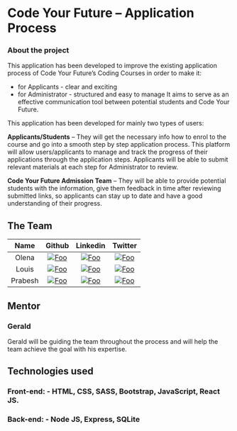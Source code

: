 
# Code Your Future – Application Process

### About the project
This application has been developed to improve the existing application process of Code Your Future’s Coding Courses in order to make it:
* for Applicants - clear and exciting 
* for Administrator - structured and easy to manage
It aims to serve as an effective communication tool between potential students and Code Your Future. 

This application has been developed for mainly two types of users:

**Applicants/Students** – They will get the necessary info how to enrol to the course and go into a smooth step by step application process. This platform will allow users/applicants to manage and track the progress of their applications through the application steps. Applicants will be able to submit relevant materials at each step for Administrator to review. 

**Code Your Future Admission Team** – They will be able to provide potential students with the information, give them feedback in time after reviewing submitted links, so applicants can stay up to date and have a good understanding of their progress. 

## The Team

|   Name   |                                                          Github                                                           |                                             Linkedin                                             |                                   Twitter                                    |
| :------: | :-----------------------------------------------------------------------------------------------------------------------: | :----------------------------------------------------------------------------------------------: | :--------------------------------------------------------------------------: |
|  Olena   | [![Foo](https://cdn4.iconfinder.com/data/icons/iconsimple-logotypes/512/github-16.png)](https://github.com/OlenaKashuba)  | [![Foo](https://linkedin.com/favicon.ico)](https://www.linkedin.com/in/olena-kashuba-466052159/) |   [![Foo](https://twitter.com/favicon.ico)](https://twitter.com/olena_k91)   |                                                                              |
| Louis | [![Foo](https://cdn4.iconfinder.com/data/icons/iconsimple-logotypes/512/github-16.png)](https://github.com/LouiaR)  |  [![Foo](https://linkedin.com/favicon.ico)]()  | [![Foo](https://twitter.com/favicon.ico)]()  |
|   Prabesh   |   [![Foo](https://cdn4.iconfinder.com/data/icons/iconsimple-logotypes/512/github-16.png)](https://github.com/prabshah)   |        [![Foo](https://linkedin.com/favicon.ico)]()         |   [![Foo](https://twitter.com/favicon.ico)]()   |


## Mentor

### Gerald 
Gerald will be guiding the team throughout the process and will help the team achieve the goal with his expertise.

## Technologies used
### Front-end: - HTML, CSS, SASS, Bootstrap, JavaScript, React JS. 
### Back-end: - Node JS, Express, SQLite
